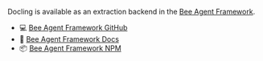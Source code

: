 Docling is available as an extraction backend in the [Bee Agent Framework][github].

- 💻 [Bee Agent Framework GitHub][github]
- 📖 [Bee Agent Framework Docs][docs]
- 📦 [Bee Agent Framework NPM][package]

[github]: https://github.com/i-am-bee/bee-agent-framework
[docs]: https://i-am-bee.github.io/bee-agent-framework/
[package]: https://www.npmjs.com/package/bee-agent-framework
